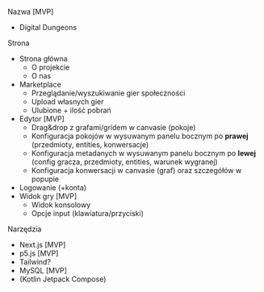 Nazwa [MVP]

- Digital Dungeons

Strona

- Strona główna
  - O projekcie
  - O nas
- Marketplace
  - Przeglądanie/wyszukiwanie gier społeczności
  - Upload własnych gier
  - Ulubione + ilość pobrań
- Edytor [MVP]
  - Drag&drop z grafami/gridem w canvasie (pokoje)
  - Konfiguracja pokojów w wysuwanym panelu bocznym po **prawej** (przedmioty, entities, konwersacje)
  - Konfiguracja metadanych w wysuwanym panelu bocznym po **lewej** (config gracza, przedmioty, entities, warunek wygranej)
  - Konfiguracja konwersacji w canvasie (graf) oraz szczegółów w popupie
- Logowanie (+konta)
- Widok gry [MVP]
  - Widok konsolowy
  - Opcje input (klawiatura/przyciski)

Narzędzia

- Next.js [MVP]
- p5.js [MVP]
- Tailwind?
- MySQL [MVP]
- (Kotlin Jetpack Compose)